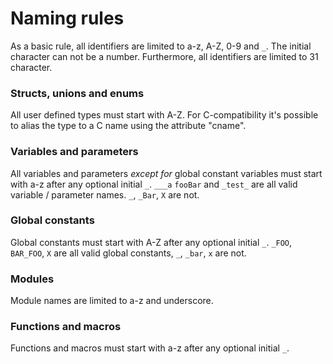 # Naming rules

As a basic rule, all identifiers are limited to a-z, A-Z, 0-9 and `_`. The initial character can not be a number. Furthermore, all identifiers are limited to 31 character.

### Structs, unions and enums

All user defined types must start with A-Z. For C-compatibility it's possible to alias the type to a C name using the attribute "cname".

### Variables and parameters

All variables and parameters *except for* global constant variables must start with a-z after any optional initial `_`. `___a` `fooBar` and `_test_` are all valid variable / parameter names. `_`, `_Bar`, `X` are not.

### Global constants

Global constants must start with A-Z after any optional initial `_`. `_FOO`, `BAR_FOO`, `X` are all valid global constants, `_`, `_bar`, `x` are not. 

### Modules

Module names are limited to a-z and underscore.

### Functions and macros

Functions and macros must start with a-z after any optional initial `_`.
